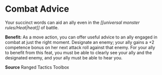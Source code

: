 ﻿---
cssclass: [feats]

---
# Combat Advice

Your succinct words can aid an ally even in the _[[universal monster rules/Heat|heat]]_ of battle.

**Benefit:** As a move action, you can offer useful advice to an ally engaged in combat at just the right moment. Designate an enemy; your ally gains a +2 competence bonus on her next attack roll against that enemy. For your ally to benefit from this feat, you must be able to clearly see your ally and the designated enemy, and your ally must be able to hear you.

**Source** Ranged Tactics Toolbox